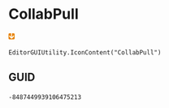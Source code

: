 # CollabPull
![](/img/CollabPull.png)

``` CSharp
EditorGUIUtility.IconContent("CollabPull")
```
## GUID
```
-8487449939106475213
```
